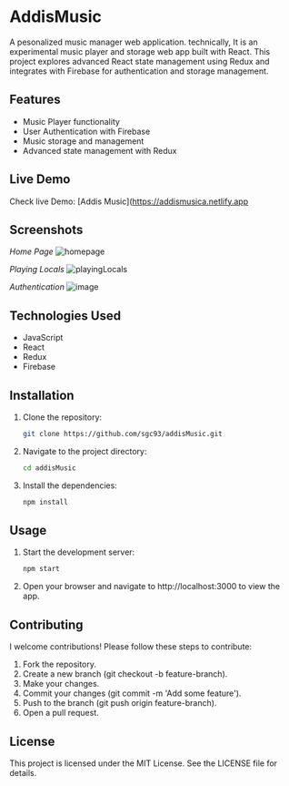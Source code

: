 # AddisMusic

A pesonalized music manager web application. technically, It is an experimental music player and storage web app built with React. This project explores advanced React state management using Redux and integrates with Firebase for authentication and storage management.

## Features

- Music Player functionality
- User Authentication with Firebase
- Music storage and management
- Advanced state management with Redux


## Live Demo
Check live Demo: [Addis Music](https://addismusica.netlify.app

## Screenshots
  *Home Page*
![homepage](https://github.com/user-attachments/assets/41b66ac5-d9a3-4ac6-b3f4-b1040a829295)

  *Playing Locals*
![playingLocals](https://github.com/user-attachments/assets/e2f52b1f-44cc-41e0-96a9-16e6ced6d798)

  *Authentication*
![image](https://github.com/user-attachments/assets/8c8678a9-9795-49d3-a8ea-afbed7ee8164)

## Technologies Used

- JavaScript
- React
- Redux
- Firebase

## Installation

1. Clone the repository:

    ```bash
    git clone https://github.com/sgc93/addisMusic.git
    ```

2. Navigate to the project directory:

    ```bash
    cd addisMusic
    ```
    
3. Install the dependencies:

    ```bash
    npm install
    ```
    
## Usage
1. Start the development server:

    ```bash
    npm start
    ```

2. Open your browser and navigate to http://localhost:3000 to view the app.

## Contributing
I welcome contributions! Please follow these steps to contribute:
  1. Fork the repository.
  2. Create a new branch (git checkout -b feature-branch).
  3. Make your changes.
  4. Commit your changes (git commit -m 'Add some feature').
  5. Push to the branch (git push origin feature-branch).
  6. Open a pull request.

## License
This project is licensed under the MIT License. See the LICENSE file for details.
